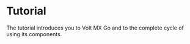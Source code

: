 # Tutorial

The tutorial introduces you to Volt MX Go and to the complete cycle of using its components.

